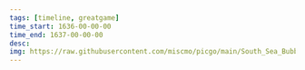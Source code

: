 ```yaml
---
tags: [timeline, greatgame] 
time_start: 1636-00-00-00
time_end: 1637-00-00-00
desc:
img: https://raw.githubusercontent.com/miscmo/picgo/main/South_Sea_Bubble_Cards_Tree.png
---
```

